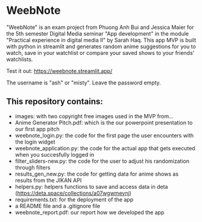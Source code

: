 # WeebNote
"WeebNote" is an exam project from Phuong Anh Bui and Jessica Maier for the 5th semester Digital Media seminar "App development" in the module "Practical experience in digital media II" by Sarah Haq. This app MVP is built with python in streamlit and generates random anime suggestions for you to watch, save in your watchlist or compare your saved shows to your friends' watchlists.

Test it out: https://weebnote.streamlit.app/

The username is "ash" or "misty". Leave the password empty. 

## This repository contains: 
- images: with two copyright free images used in the MVP from...
- Anime Generator Pitch.pdf: which is the our powerpoint presentation to our first app pitch
- weebnote_login.py: the code for the first page the user encounters with the login widget
- weebnote_application.py: the code for the actual app that gets executed when you succesfully logged in
- filter_sliders-new.py: the code for the user to adjust his randomization through filters
- results_gen_new.py: the code for getting data for anime shows as results from the JIKAN API
- helpers.py: helpers functions to save and access data in deta (https://deta.space/collections/a07wgwmeynj)
- requirements.txt: for the deployment of the app
- a README file and a .gitignore file
- weebnote_report.pdf: our report how we developed the app

